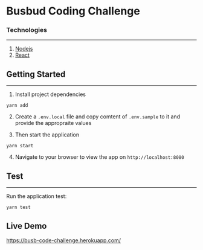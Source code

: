 # Busbud Coding Challenge

### Technologies
 ----

 1. [Nodejs](https://nodejs.org/en/)
 1. [React](https://reactjs.org/)

## Getting Started
____

1. Install project dependencies

`yarn add`

2. Create a `.env.local` file and copy comtent of `.env.sample` to it and provide the appropraite values

3. Then start the application

`yarn start`

4. Navigate to your browser to view the app on `http://localhost:8080`


## Test
____

Run the application test:

`yarn test`

## Live Demo
https://busb-code-challenge.herokuapp.com/
